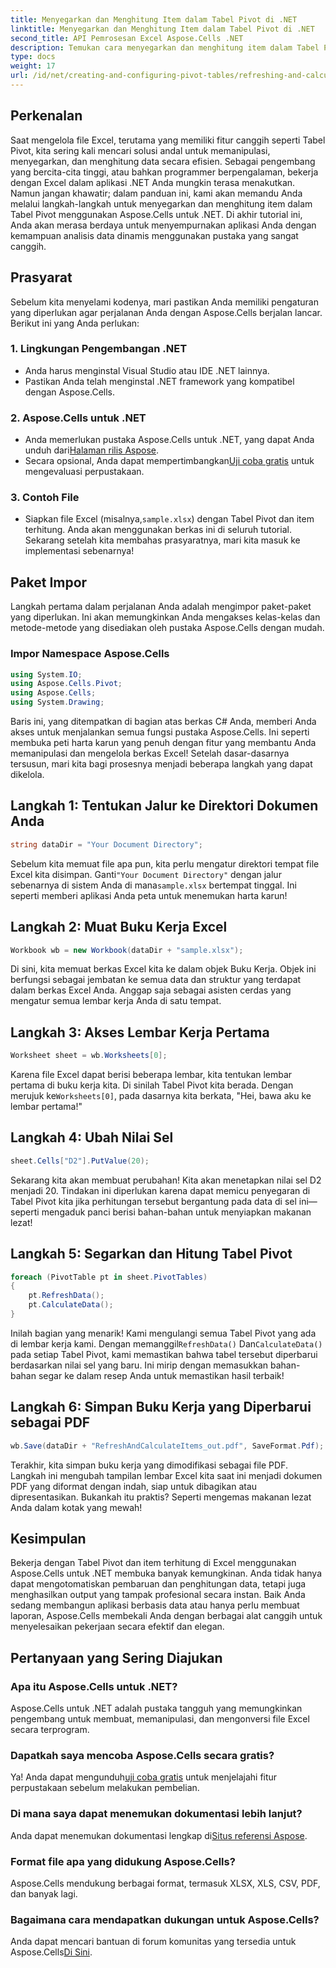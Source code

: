 ```yaml
---
title: Menyegarkan dan Menghitung Item dalam Tabel Pivot di .NET
linktitle: Menyegarkan dan Menghitung Item dalam Tabel Pivot di .NET
second_title: API Pemrosesan Excel Aspose.Cells .NET
description: Temukan cara menyegarkan dan menghitung item dalam Tabel Pivot menggunakan Aspose.Cells untuk .NET dengan tutorial langkah demi langkah yang komprehensif ini.
type: docs
weight: 17
url: /id/net/creating-and-configuring-pivot-tables/refreshing-and-calculating-items/
---
```

## Perkenalan
Saat mengelola file Excel, terutama yang memiliki fitur canggih seperti Tabel Pivot, kita sering kali mencari solusi andal untuk memanipulasi, menyegarkan, dan menghitung data secara efisien. Sebagai pengembang yang bercita-cita tinggi, atau bahkan programmer berpengalaman, bekerja dengan Excel dalam aplikasi .NET Anda mungkin terasa menakutkan. Namun jangan khawatir; dalam panduan ini, kami akan memandu Anda melalui langkah-langkah untuk menyegarkan dan menghitung item dalam Tabel Pivot menggunakan Aspose.Cells untuk .NET. Di akhir tutorial ini, Anda akan merasa berdaya untuk menyempurnakan aplikasi Anda dengan kemampuan analisis data dinamis menggunakan pustaka yang sangat canggih.
## Prasyarat
Sebelum kita menyelami kodenya, mari pastikan Anda memiliki pengaturan yang diperlukan agar perjalanan Anda dengan Aspose.Cells berjalan lancar. Berikut ini yang Anda perlukan:
### 1. Lingkungan Pengembangan .NET
- Anda harus menginstal Visual Studio atau IDE .NET lainnya.
- Pastikan Anda telah menginstal .NET framework yang kompatibel dengan Aspose.Cells.
### 2. Aspose.Cells untuk .NET
- Anda memerlukan pustaka Aspose.Cells untuk .NET, yang dapat Anda unduh dari[Halaman rilis Aspose](https://releases.aspose.com/cells/net/).
-  Secara opsional, Anda dapat mempertimbangkan[Uji coba gratis](https://releases.aspose.com/) untuk mengevaluasi perpustakaan.
### 3. Contoh File
-  Siapkan file Excel (misalnya,`sample.xlsx`) dengan Tabel Pivot dan item terhitung. Anda akan menggunakan berkas ini di seluruh tutorial.
Sekarang setelah kita membahas prasyaratnya, mari kita masuk ke implementasi sebenarnya!
## Paket Impor
Langkah pertama dalam perjalanan Anda adalah mengimpor paket-paket yang diperlukan. Ini akan memungkinkan Anda mengakses kelas-kelas dan metode-metode yang disediakan oleh pustaka Aspose.Cells dengan mudah. 
### Impor Namespace Aspose.Cells
```csharp
using System.IO;
using Aspose.Cells.Pivot;
using Aspose.Cells;
using System.Drawing;
```
Baris ini, yang ditempatkan di bagian atas berkas C# Anda, memberi Anda akses untuk menjalankan semua fungsi pustaka Aspose.Cells. Ini seperti membuka peti harta karun yang penuh dengan fitur yang membantu Anda memanipulasi dan mengelola berkas Excel!
Setelah dasar-dasarnya tersusun, mari kita bagi prosesnya menjadi beberapa langkah yang dapat dikelola.
## Langkah 1: Tentukan Jalur ke Direktori Dokumen Anda
```csharp
string dataDir = "Your Document Directory";
```
Sebelum kita memuat file apa pun, kita perlu mengatur direktori tempat file Excel kita disimpan. Ganti`"Your Document Directory"` dengan jalur sebenarnya di sistem Anda di mana`sample.xlsx` bertempat tinggal. Ini seperti memberi aplikasi Anda peta untuk menemukan harta karun!
## Langkah 2: Muat Buku Kerja Excel
```csharp
Workbook wb = new Workbook(dataDir + "sample.xlsx");
```
Di sini, kita memuat berkas Excel kita ke dalam objek Buku Kerja. Objek ini berfungsi sebagai jembatan ke semua data dan struktur yang terdapat dalam berkas Excel Anda. Anggap saja sebagai asisten cerdas yang mengatur semua lembar kerja Anda di satu tempat.
## Langkah 3: Akses Lembar Kerja Pertama
```csharp
Worksheet sheet = wb.Worksheets[0];
```
 Karena file Excel dapat berisi beberapa lembar, kita tentukan lembar pertama di buku kerja kita. Di sinilah Tabel Pivot kita berada. Dengan merujuk ke`Worksheets[0]`, pada dasarnya kita berkata, "Hei, bawa aku ke lembar pertama!"
## Langkah 4: Ubah Nilai Sel
```csharp
sheet.Cells["D2"].PutValue(20);
```
Sekarang kita akan membuat perubahan! Kita akan menetapkan nilai sel D2 menjadi 20. Tindakan ini diperlukan karena dapat memicu penyegaran di Tabel Pivot kita jika perhitungan tersebut bergantung pada data di sel ini—seperti mengaduk panci berisi bahan-bahan untuk menyiapkan makanan lezat!
## Langkah 5: Segarkan dan Hitung Tabel Pivot
```csharp
foreach (PivotTable pt in sheet.PivotTables)
{
	pt.RefreshData();
	pt.CalculateData();
}
```
 Inilah bagian yang menarik! Kami mengulangi semua Tabel Pivot yang ada di lembar kerja kami. Dengan memanggil`RefreshData()` Dan`CalculateData()` pada setiap Tabel Pivot, kami memastikan bahwa tabel tersebut diperbarui berdasarkan nilai sel yang baru. Ini mirip dengan memasukkan bahan-bahan segar ke dalam resep Anda untuk memastikan hasil terbaik!
## Langkah 6: Simpan Buku Kerja yang Diperbarui sebagai PDF
```csharp
wb.Save(dataDir + "RefreshAndCalculateItems_out.pdf", SaveFormat.Pdf);
```
Terakhir, kita simpan buku kerja yang dimodifikasi sebagai file PDF. Langkah ini mengubah tampilan lembar Excel kita saat ini menjadi dokumen PDF yang diformat dengan indah, siap untuk dibagikan atau dipresentasikan. Bukankah itu praktis? Seperti mengemas makanan lezat Anda dalam kotak yang mewah!
## Kesimpulan
Bekerja dengan Tabel Pivot dan item terhitung di Excel menggunakan Aspose.Cells untuk .NET membuka banyak kemungkinan. Anda tidak hanya dapat mengotomatiskan pembaruan dan penghitungan data, tetapi juga menghasilkan output yang tampak profesional secara instan. Baik Anda sedang membangun aplikasi berbasis data atau hanya perlu membuat laporan, Aspose.Cells membekali Anda dengan berbagai alat canggih untuk menyelesaikan pekerjaan secara efektif dan elegan.
## Pertanyaan yang Sering Diajukan
### Apa itu Aspose.Cells untuk .NET?
Aspose.Cells untuk .NET adalah pustaka tangguh yang memungkinkan pengembang untuk membuat, memanipulasi, dan mengonversi file Excel secara terprogram.
### Dapatkah saya mencoba Aspose.Cells secara gratis?
 Ya! Anda dapat mengunduh[uji coba gratis](https://releases.aspose.com/) untuk menjelajahi fitur perpustakaan sebelum melakukan pembelian.
### Di mana saya dapat menemukan dokumentasi lebih lanjut?
 Anda dapat menemukan dokumentasi lengkap di[Situs referensi Aspose](https://reference.aspose.com/cells/net/).
### Format file apa yang didukung Aspose.Cells?
Aspose.Cells mendukung berbagai format, termasuk XLSX, XLS, CSV, PDF, dan banyak lagi.
### Bagaimana cara mendapatkan dukungan untuk Aspose.Cells?
 Anda dapat mencari bantuan di forum komunitas yang tersedia untuk Aspose.Cells[Di Sini](https://forum.aspose.com/c/cells/9).